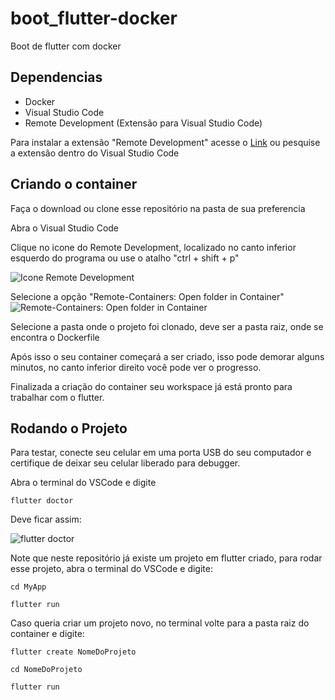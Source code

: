 # boot_flutter-docker
Boot de flutter com docker

## Dependencias
  * Docker
  * Visual Studio Code
  * Remote Development (Extensão para Visual Studio Code)
  
  Para instalar a extensão "Remote Development" acesse o [Link](https://marketplace.visualstudio.com/items?itemName=ms-vscode-remote.vscode-remote-extensionpack) ou pesquise a extensão dentro do Visual Studio Code
  
  
## Criando o container
Faça o download ou clone esse repositório na pasta de sua preferencia

Abra o Visual Studio Code

Clique no icone do Remote Development, localizado no canto inferior esquerdo do programa ou use o atalho "ctrl + shift + p"

![Icone Remote Development](https://blog.codemagic.io/uploads/2020/04/docker_1.png)

Selecione a opção "Remote-Containers: Open folder in Container"
![Remote-Containers: Open folder in Container](https://blog.codemagic.io/uploads/2020/04/docker_2.png)

Selecione a pasta onde o projeto foi clonado, deve ser a pasta raiz, onde se encontra o Dockerfile

Após isso o seu container começará a ser criado, isso pode demorar alguns minutos, no canto inferior direito você pode ver o progresso.

Finalizada a criação do container seu workspace já está pronto para trabalhar com o flutter.



## Rodando o Projeto

Para testar, conecte seu celular em uma porta USB do seu computador e certifique de deixar seu celular liberado para debugger.

Abra o terminal do VSCode e digite 
```
flutter doctor
```
Deve ficar assim: 

![flutter doctor](https://blog.codemagic.io/uploads/2020/04/docker_6.png)


Note que neste repositório já existe um projeto em flutter criado, para rodar esse projeto, abra o terminal do VSCode e digite:
```
cd MyApp
```
```
flutter run
```

Caso queria criar um projeto novo, no terminal volte para a pasta raiz do container e digite:
```
flutter create NomeDoProjeto
```
```
cd NomeDoProjeto
```
```
flutter run
```
